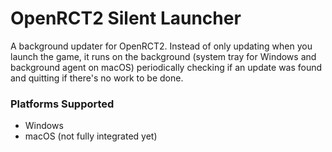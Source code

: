 # OpenRCT2 Silent Launcher
A background updater for OpenRCT2. Instead of only updating when you launch the game, it runs on the background (system tray for Windows and background agent on macOS) periodically checking if an update was found and quitting if there's no work to be done.

### Platforms Supported
- Windows
- macOS (not fully integrated yet)
